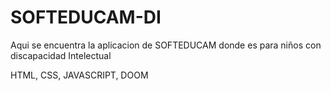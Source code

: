 # SOFTEDUCAM-DI
Aqui se encuentra la aplicacion de SOFTEDUCAM donde es para niños con discapacidad Intelectual

HTML, CSS, JAVASCRIPT, DOOM
